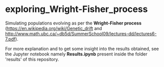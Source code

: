# exploring_Wright-Fisher_process

Simulating populations evolving as per the **Wright-Fisher process** (https://en.wikipedia.org/wiki/Genetic_drift and http://www.math.ubc.ca/~db5d/SummerSchool09/lectures-dd/lectures6-7.pdf).

For more explanation and to get some insight into the results obtained, see the Jupyter notebook namely **Results.ipynb** present inside the folder 'results' of this repository. 
